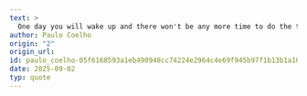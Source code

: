 ```yaml
---
text: >
  One day you will wake up and there won't be any more time to do the things you've always wanted. Do it now.
author: Paulo Coelho
origin: "2"
origin_url: 
id: paulo_coelho-05f6168593a1eb490948cc74224e2964c4e69f945b97f1b13b1a1007348704a5
date: 2025-09-02
typ: quote
---
```

